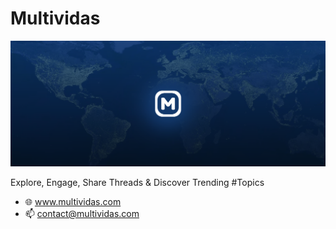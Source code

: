 # Multividas

<img src="./imgs/cover.png" alt="multividas.com" />

Explore, Engage, Share Threads & Discover Trending #Topics

- 🌐 www.multividas.com
- 📫 contact@multividas.com
